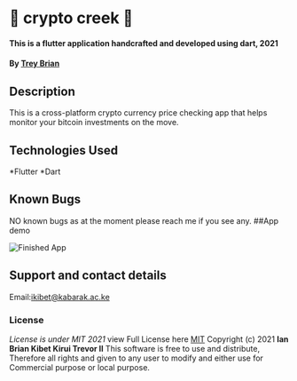 # 💱 crypto creek 💱
#### This is a flutter application handcrafted and developed using dart, 2021
#### By **[Trey Brian](https://github.com/IanTrevorBrian)**
## Description
This is a cross-platform crypto currency price checking app that helps monitor your bitcoin investments on the move.
## Technologies Used
*Flutter
*Dart
## Known Bugs
NO known bugs as at the moment please reach me if you see any.
##App demo

![Finished App](https://github.com/londonappbrewery/Images/blob/master/bitcoin-flutter-demo.gif)

## Support and contact details
Email:ikibet@kabarak.ac.ke

### License

*License is under MIT 2021*
view Full License here [MIT](LICENSE)
Copyright (c) 2021 **Ian Brian Kibet Kirui Trevor II**
This software is free to use and distribute, Therefore all rights and given to any user to modify and either use for Commercial purpose or local purpose.


